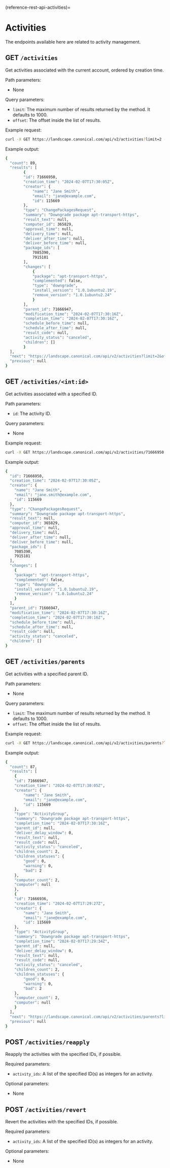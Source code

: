 (reference-rest-api-activities)=
# Activities

The endpoints available here are related to activity management.

## GET `/activities`

Get activities associated with the current account, ordered by creation time.

Path parameters:

- None

Query parameters:

- `limit`: The maximum number of results returned by the method. It defaults to 1000.
- `offset`: The offset inside the list of results.

Example request:

```bash
curl -X GET https://landscape.canonical.com/api/v2/activities?limit=2 -H "Authorization: Bearer $JWT"
```

Example output:

```bash
{
  "count": 89,
  "results": [
		{
	  	"id": 71666950,
	  	"creation_time": "2024-02-07T17:30:05Z",
	  	"creator": {
	    	"name": "Jane Smith",
	    	"email": "jane@example.com",
	    	"id": 115669
	  	},
	  	"type": "ChangePackagesRequest",
	  	"summary": "Downgrade package apt-transport-https",
	  	"result_text": null,
	  	"computer_id": 365829,
	  	"approval_time": null,
	  	"delivery_time": null,
	  	"deliver_after_time": null,
	  	"deliver_before_time": null,
	  	"package_ids": [
	    	7085390,
	    	7915181
	  	],
	  	"changes": [
	    	{
	      	"package": "apt-transport-https",
	      	"complemented": false,
	      	"type": "downgrade",
	      	"install_version": "1.0.1ubuntu2.19",
	      	"remove_version": "1.0.1ubuntu2.24"
	    	}
	  	],
	  	"parent_id": 71666947,
	  	"modification_time": "2024-02-07T17:30:16Z",
	  	"completion_time": "2024-02-07T17:30:16Z",
	  	"schedule_before_time": null,
	  	"schedule_after_time": null,
	  	"result_code": null,
	  	"activity_status": "canceled",
	  	"children": []
		}
  ],
  "next": "https://landscape.canonical.com/api/v2/activities?limit=2&offset=2",
  "previous": null
}

```

## GET `/activities/<int:id>`

Get activities associated with a specified ID.

Path parameters:

- `id`: The activity ID.

Query parameters:

- None

Example request:

```bash
curl -X GET https://landscape.canonical.com/api/v2/activities/71666950 -H "Authorization: Bearer $JWT"
```

Example output:

```bash
{
  "id": 71666950,
  "creation_time": "2024-02-07T17:30:05Z",
  "creator": {
	"name": "Jane Smith",
	"email": "jane.smith@example.com",
	"id": 115669
  },
  "type": "ChangePackagesRequest",
  "summary": "Downgrade package apt-transport-https",
  "result_text": null,
  "computer_id": 365829,
  "approval_time": null,
  "delivery_time": null,
  "deliver_after_time": null,
  "deliver_before_time": null,
  "package_ids": [
	7085390,
	7915181
  ],
  "changes": [
	{
  	"package": "apt-transport-https",
  	"complemented": false,
  	"type": "downgrade",
  	"install_version": "1.0.1ubuntu2.19",
  	"remove_version": "1.0.1ubuntu2.24"
	}
  ],
  "parent_id": 71666947,
  "modification_time": "2024-02-07T17:30:16Z",
  "completion_time": "2024-02-07T17:30:16Z",
  "schedule_before_time": null,
  "schedule_after_time": null,
  "result_code": null,
  "activity_status": "canceled",
  "children": []
}

```

## GET `/activities/parents`

Get activities with a specified parent ID.

Path parameters:

- None

Query parameters:

- `limit`: The maximum number of results returned by the method. It defaults to 1000.
- `offset`: The offset inside the list of results.

Example request:

```bash
curl -X GET https://landscape.canonical.com/api/v2/activities/parents?limit=2 -H "Authorization: Bearer $JWT
```

Example output:

```bash
{
  "count": 87,
  "results": [
	{
  	"id": 71666947,
  	"creation_time": "2024-02-07T17:30:05Z",
  	"creator": {
    	"name": "Jane Smith",
    	"email": "jane@example.com",
    	"id": 115669
  	},
  	"type": "ActivityGroup",
  	"summary": "Downgrade package apt-transport-https",
  	"completion_time": "2024-02-07T17:30:16Z",
  	"parent_id": null,
  	"deliver_delay_window": 0,
  	"result_text": null,
  	"result_code": null,
  	"activity_status": "canceled",
  	"children_count": 2,
  	"children_statuses": {
    	"good": 0,
    	"warning": 0,
    	"bad": 2
  	},
  	"computer_count": 2,
  	"computer": null
	},
	{
  	"id": 71666936,
  	"creation_time": "2024-02-07T17:29:27Z",
  	"creator": {
    	"name": "Jane Smith",
    	"email": "jane@example.com",
    	"id": 115669
  	},
  	"type": "ActivityGroup",
  	"summary": "Downgrade package apt-transport-https",
  	"completion_time": "2024-02-07T17:29:34Z",
  	"parent_id": null,
  	"deliver_delay_window": 0,
  	"result_text": null,
  	"result_code": null,
  	"activity_status": "canceled",
  	"children_count": 2,
  	"children_statuses": {
    	"good": 0,
    	"warning": 0,
    	"bad": 2
  	},
  	"computer_count": 2,
  	"computer": null
	}
  ],
  "next": "https://landscape.canonical.com/api/v2/activities/parents?limit=2&offset=2",
  "previous": null
}

```

## POST `/activities/reapply`

Reapply the activities with the specified IDs, if possible.

Required parameters:

- `activity_ids`: A list of the specified ID(s) as integers for an activity.

Optional parameters:

- None

## POST `/activities/revert`

Revert the activities with the specified IDs, if possible.

Required parameters:

- `activity_ids`: A list of the specified ID(s) as integers for an activity.

Optional parameters:

- None

